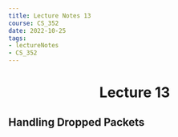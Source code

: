 ```yaml
---
title: Lecture Notes 13
course: CS_352
date: 2022-10-25
tags: 
- lectureNotes
- CS_352
---
```


<center><h1>Lecture 13</h1></center>

## Handling Dropped Packets

